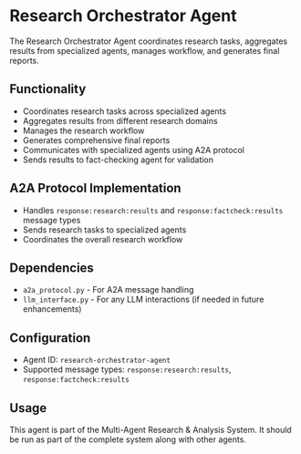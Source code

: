 # Research Orchestrator Agent

The Research Orchestrator Agent coordinates research tasks, aggregates results from specialized agents, manages workflow, and generates final reports.

## Functionality

- Coordinates research tasks across specialized agents
- Aggregates results from different research domains
- Manages the research workflow
- Generates comprehensive final reports
- Communicates with specialized agents using A2A protocol
- Sends results to fact-checking agent for validation

## A2A Protocol Implementation

- Handles `response:research:results` and `response:factcheck:results` message types
- Sends research tasks to specialized agents
- Coordinates the overall research workflow

## Dependencies

- `a2a_protocol.py` - For A2A message handling
- `llm_interface.py` - For any LLM interactions (if needed in future enhancements)

## Configuration

- Agent ID: `research-orchestrator-agent`
- Supported message types: `response:research:results`, `response:factcheck:results`

## Usage

This agent is part of the Multi-Agent Research & Analysis System. It should be run as part of the complete system along with other agents.